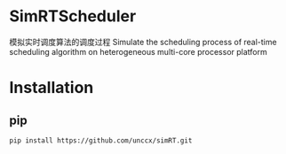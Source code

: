 # SimRTScheduler
模拟实时调度算法的调度过程
Simulate the scheduling process of real-time scheduling algorithm on heterogeneous multi-core processor platform

# Installation
## pip
```bash
pip install https://github.com/unccx/simRT.git
```
